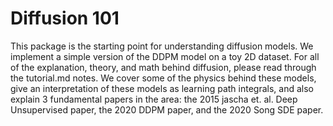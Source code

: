 # Diffusion 101

This package is the starting point for understanding diffusion models. We implement a simple version of the DDPM model on a toy 2D dataset. For all of the explanation, theory, and math behind diffusion, please read through the tutorial.md notes. We cover some of the physics behind these models, give an interpretation of these models as learning path integrals, and also explain 3 fundamental papers in the area: the 2015 jascha et. al. Deep Unsupervised paper, the 2020 DDPM paper, and the 2020 Song SDE paper.
